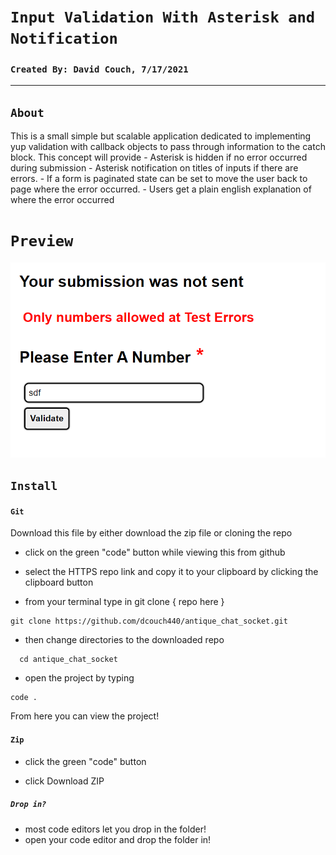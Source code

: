 # `Input Validation With Asterisk and Notification`

### `Created By: David Couch, 7/17/2021`
***
## `About`

This is a small simple but scalable application dedicated to implementing yup validation with callback objects to pass through information to the catch block.
    This concept will provide
    - Asterisk is hidden if no error occurred during submission
    - Asterisk notification on titles of inputs if there are errors.
    - If a form is paginated state can be set to move the user back to page where the error occurred.
    - Users get a plain english explanation of where the error occurred

# `Preview`

<img src='./public/validation-input.png' alt='preview' >

  
## `Install`

#### `Git`
Download this file by either download the zip file or cloning the repo

- click on the green "code" button while viewing this from github

- select the HTTPS repo link and copy it to your clipboard by clicking the clipboard button

- from your terminal type in git clone { repo here }

```
git clone https://github.com/dcouch440/antique_chat_socket.git
```

- then change directories to the downloaded repo

```
  cd antique_chat_socket
```

- open the project by typing

```
code .
```
  
From here you can view the project!
  
#### `Zip`
  
- click the green "code" button
  
- click Download ZIP
  
##### `Drop in?`
- most code editors let you drop in the folder!
- open your code editor and drop the folder in!
